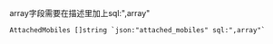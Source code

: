 array字段需要在描述里加上sql:",array"

```
AttachedMobiles []string `json:"attached_mobiles" sql:",array"`
```